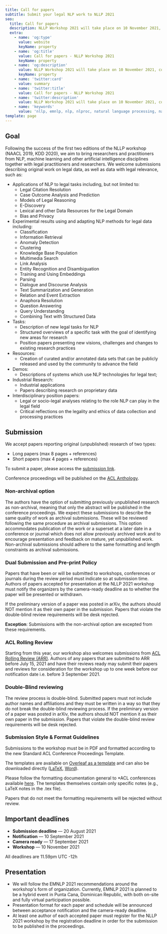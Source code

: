 ```yaml
---
title: Call for papers
subtitle: Submit your legal NLP work to NLLP 2021
seo:
  title: Call for papers
  description: NLLP Workshop 2021 will take place on 10 November 2021, co-located with EMNLP 2021. 
  extra:
    - name: 'og:type'
      value: website
      keyName: property
    - name: 'og:title'
      value: Call for papers - NLLP Workshop 2021
      keyName: property
    - name: 'og:description'
      value: NLLP Workshop 2021 will take place on 10 November 2021, co-located with EMNLP 2021.
      keyName: property
    - name: 'twitter:card'
      value: summary
    - name: 'twitter:title'
      value: Call for papers - NLLP Workshop 2021
    - name: 'twitter:description'
      value: NLLP Workshop 2021 will take place on 10 November 2021, co-located with EMNLP 2021.
    - name: 'keywords'
      value: 'nllp, emnlp, nlp, nlproc, natural language processing, natural legal language processing, legal text, legal domain language'
template: page
---
```


## Goal

Following the success of the first two editions of the NLLP workshop (NAACL 2019, KDD 2020), we aim to bring researchers and practitioners from NLP, machine learning and other artificial intelligence disciplines together with legal practitioners and researchers. We welcome submissions describing original work on legal data, as well as data with legal relevance, such as:

- Applications of NLP to legal tasks including, but not limited to:
  - Legal Citation Resolution
  - Case Outcome Analysis and Prediction
  - Models of Legal Reasoning
  - E-Discovery
  - Lexical and other Data Resources for the Legal Domain
  - Bias and Privacy
- Experimental results using and adapting NLP methods for legal data including:
  - Classification
  - Information Retrieval
  - Anomaly Detection
  - Clustering
  - Knowledge Base Population
  - Multimedia Search
  - Link Analysis
  - Entity Recognition and Disambiguation
  - Training and Using Embeddings
  - Parsing
  - Dialogue and Discourse Analysis
  - Text Summarization and Generation
  - Relation and Event Extraction
  - Anaphora Resolution
  - Question Answering
  - Query Understanding
  - Combining Text with Structured Data
- Tasks:
  - Description of new legal tasks for NLP
  - Structured overviews of a specific task with the goal of identifying new areas for research
  - Position papers presenting new visions, challenges and changes to existing research practices
- Resources:
  - Creation of curated and/or annotated data sets that can be publicly released and used by the community to advance the field
- Demos:
  - Descriptions of systems which use NLP technologies for legal text;
- Industrial Research:
  - Industrial applications
  - Papers describing research on proprietary data
- Interdisciplinary position papers:
  - Legal or socio-legal analyses relating to the role NLP can play in the legal field
  - Critical reflections on the legality and ethics of data collection and processing practices

## Submission

We accept papers reporting original (unpublished) research of two types:
- Long papers (max 8 pages + references)
- Short papers (max 4 pages + references)

To submit a paper, please access the [submission link](https://www.softconf.com/emnlp2021/NLLP).

Conference proceedings will be published on the [ACL Anthology](https://aclanthology.org/).

### Non-archival option

The authors have the option of submitting previously unpublished research as non-archival, meaning that only the abstract will be published in the conference proceedings. We expect these submissions to describe the same quality of work as archival submissions. These will be reviewed following the same procedure as archival submissions. This option accommodates publication of the work or a superset at a later date in a conference or journal which does not allow previously archived work and to encourage presentation and feedback on mature, yet unpublished work. Non-archival submissions should adhere to the same formatting and length constraints as archival submissions.

### Dual Submission and Pre-print Policy

Papers that have been or will be submitted to workshops, conferences or journals during the review period must indicate so at submission time. Authors of papers accepted for presentation at the NLLP 2021 workshop must notify the organizers by the camera-ready deadline as to whether the paper will be presented or withdrawn.

If the preliminary version of a paper was posted in arXiv, the authors should NOT mention it as their own paper in the submission. Papers that violate the double-blind review requirements will be desk rejected. 

**Exception**: Submissions with the non-archival option are excepted from these requirements. 

### ACL Rolling Review

Starting from this year, our workshop also welcomes submissions from [ACL Rolling Review (ARR)](https://aclrollingreview.org/). Authors of any papers that are submitted to ARR before July 15, 2021 and have their reviews ready may submit their papers and reviews for consideration for the workshop up to one week before our notification date i.e. before 3 September 2021.

### Double-Blind reviewing

The review process is double-blind. Submitted papers must not include author names and affiliations and they must be written in a way so that they do not break the double-blind reviewing process. If the preliminary version of a paper was posted in arXiv, the authors should NOT mention it as their own paper in the submission. Papers that violate the double-blind review requirements will be desk rejected.

### Submission Style & Format Guidelines

Submissions to the workshop must be in PDF and formatted according to the new Standard ACL Conference Proceedings Template.

The templates are available on [Overleaf as a template](https://www.overleaf.com/latex/templates/emnlp-2021-template/hqchdxrsnwjs) and can also be downloaded directly ([LaTeX](https://2021.emnlp.org/files/emnlp2021-latex.zip), [Word](https://2021.emnlp.org/files/emnlp2021.docx)).

Please follow the formatting documentation general to *ACL conferences available [here](https://acl-org.github.io/ACLPUB/formatting.html). The templates themselves contain only specific notes (e.g., LaTeX notes in the .tex file).

Papers that do not meet the formatting requirements will be rejected without review.

## Important deadlines

- **Submission deadline** ― 20 August 2021
- **Notification** ― 10 September 2021
- **Camera ready** ― 17 September 2021
- **Workshop** ― 10 November 2021

All deadlines are 11.59pm UTC -12h

## Presentation

- We will follow the EMNLP 2021 recommendations around the workshop's form of organization. Currently, EMNLP 2021 is planned to be a hybrid event in Punta Cana, Dominican Republic, with both on-site and fully virtual participation possible.
- Presentation format for each paper and schedule will be announced between acceptance notification and the camera-ready deadline.
- At least one author of each accepted paper must register for the NLLP 2021 workshop by the registration deadline in order for the submission to be published in the proceedings.
